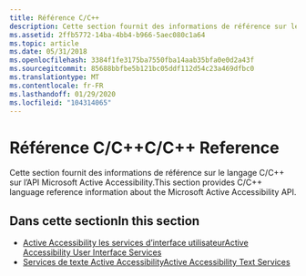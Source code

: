 ```yaml
---
title: Référence C/C++
description: Cette section fournit des informations de référence sur le langage C/C++ concernant Microsoft Active Accessibility \ 32 ; MobileVBActiveX. Dans cette interface utilisateur d’accessibilité sectionActive ServicesActive services de texte d’accessibilité.
ms.assetid: 2ffb5772-14ba-4bb4-b966-5aec080c1a64
ms.topic: article
ms.date: 05/31/2018
ms.openlocfilehash: 3384f1fe3175ba7550fba14aab35bfa0e0d2a43f
ms.sourcegitcommit: 85688bbfbe5b121bc05ddf112d54c23a469dfbc0
ms.translationtype: MT
ms.contentlocale: fr-FR
ms.lasthandoff: 01/29/2020
ms.locfileid: "104314065"
---
```

# <a name="cc-reference"></a><span data-ttu-id="89961-103">Référence C/C++</span><span class="sxs-lookup"><span data-stu-id="89961-103">C/C++ Reference</span></span>

<span data-ttu-id="89961-104">Cette section fournit des informations de référence sur le langage C/C++ sur l’API Microsoft Active Accessibility.</span><span class="sxs-lookup"><span data-stu-id="89961-104">This section provides C/C++ language reference information about the Microsoft Active Accessibility API.</span></span>

## <a name="in-this-section"></a><span data-ttu-id="89961-105">Dans cette section</span><span class="sxs-lookup"><span data-stu-id="89961-105">In this section</span></span>

-   [<span data-ttu-id="89961-106">Active Accessibility les services d’interface utilisateur</span><span class="sxs-lookup"><span data-stu-id="89961-106">Active Accessibility User Interface Services</span></span>](active-accessibility-user-interface-services-ref.md)
-   [<span data-ttu-id="89961-107">Services de texte Active Accessibility</span><span class="sxs-lookup"><span data-stu-id="89961-107">Active Accessibility Text Services</span></span>](active-accessibility-text-services.md)

 

 




